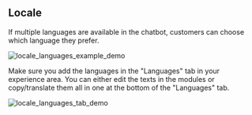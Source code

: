 ## Locale

If multiple languages are available in the chatbot, customers can choose which language they prefer.

![locale_languages_example_demo](https://raw.githubusercontent.com/loyjoy/welcome/master/help/processes/process/subprocesses/locale_languages_example.png)


Make sure you add the languages in the "Languages" tab in your experience area. You can either edit the texts in the modules or copy/translate them all in one at the bottom of the "Languages" tab.

![locale_languages_tab_demo](https://raw.githubusercontent.com/loyjoy/welcome/master/help/processes/process/subprocesses/locale_languages_tab.png)
